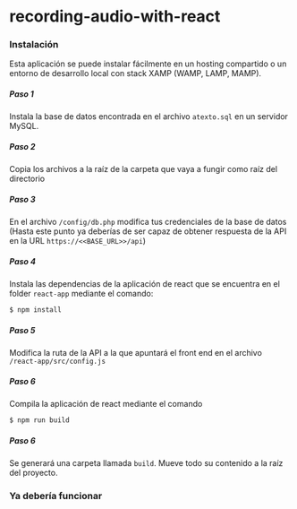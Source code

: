# recording-audio-with-react

### Instalación

Esta aplicación se puede instalar fácilmente en un hosting compartido o un entorno de desarrollo local con stack XAMP (WAMP, LAMP, MAMP).
##### Paso 1
Instala la base de datos encontrada en el archivo `atexto.sql` en un servidor MySQL.
##### Paso 2
Copia los archivos a la raíz de la carpeta que vaya a fungir como raíz del directorio
##### Paso 3
En el archivo `/config/db.php` modifica tus credenciales de la base de datos
(Hasta este punto ya deberías de ser capaz de obtener respuesta de la API en la URL `https://<<BASE_URL>>/api`)
##### Paso 4
Instala las dependencias de la aplicación de react que se encuentra en el folder `react-app` mediante el comando:
```sh
$ npm install
```
##### Paso 5
Modifica la ruta de la API a la que apuntará el front end en el archivo `/react-app/src/config.js`
##### Paso 6
Compila la aplicación de react mediante el comando
```sh
$ npm run build
```
##### Paso 6
Se generará una carpeta llamada `build`. Mueve todo su contenido a la raíz del proyecto.

### Ya debería funcionar